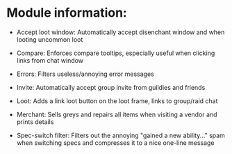 # Module information:

- Accept loot window:
Automatically accept disenchant window and when looting uncommon loot

- Compare:
Enforces compare tooltips, especially useful when clicking links from chat window

- Errors:
Filters useless/annoying error messages

- Invite:
Automatically accept group invite from guildies and friends

- Loot:
Adds a link loot button on the loot frame, links to group/raid chat

- Merchant:
Sells greys and repairs all items when visiting a vendor and prints details

- Spec-switch filter:
Filters out the annoying "gained a new ability..." spam when switching specs
and compresses it to a nice one-line message
